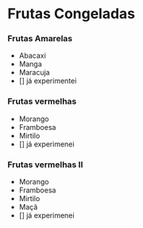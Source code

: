  # Frutas Congeladas 
 
 ### Frutas Amarelas
 - Abacaxi
 - Manga
 - Maracuja
 - [] já experimentei 

 ### Frutas vermelhas
 - Morango
 - Framboesa
 - Mirtilo
 - [] já experimenei

### Frutas vermelhas II
 - Morango
 - Framboesa
 - Mirtilo
 - Maçã
 - [] já experimenei

